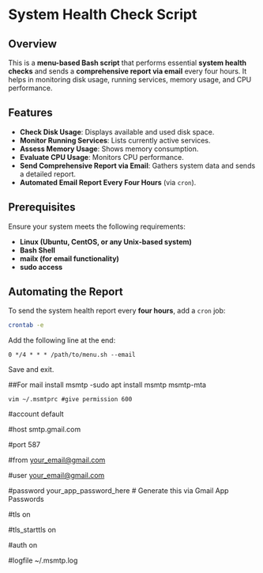 # System Health Check Script

## Overview
This is a **menu-based Bash script** that performs essential **system health checks** and sends a **comprehensive report via email** every four hours. It helps in monitoring disk usage, running services, memory usage, and CPU performance.

## Features
- **Check Disk Usage**: Displays available and used disk space.
- **Monitor Running Services**: Lists currently active services.
- **Assess Memory Usage**: Shows memory consumption.
- **Evaluate CPU Usage**: Monitors CPU performance.
- **Send Comprehensive Report via Email**: Gathers system data and sends a detailed report.
- **Automated Email Report Every Four Hours** (via `cron`).

## Prerequisites
Ensure your system meets the following requirements:
- **Linux (Ubuntu, CentOS, or any Unix-based system)**
- **Bash Shell**
- **mailx (for email functionality)**
- **sudo access**

## Automating the Report
To send the system health report every **four hours**, add a `cron` job:
```sh
crontab -e
```
Add the following line at the end:
```
0 */4 * * * /path/to/menu.sh --email
```
Save and exit.

##For mail 
install msmtp -sudo apt install msmtp msmtp-mta
```
vim ~/.msmtprc #give permission 600
```
#account default

#host smtp.gmail.com

#port 587

#from your_email@gmail.com

#user your_email@gmail.com

#password your_app_password_here   # Generate this via Gmail App Passwords

#tls on

#tls_starttls on

#auth on

#logfile ~/.msmtp.log

